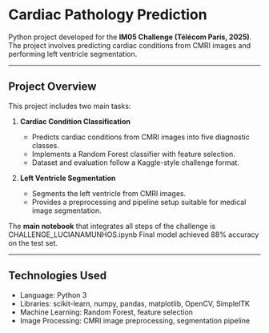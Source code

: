 # Cardiac Pathology Prediction

Python project developed for the **IM05 Challenge (Télécom Paris, 2025)**.  
The project involves predicting cardiac conditions from CMRI images and performing left ventricle segmentation.

---

## Project Overview

This project includes two main tasks:

1. **Cardiac Condition Classification**  
   - Predicts cardiac conditions from CMRI images into five diagnostic classes.  
   - Implements a Random Forest classifier with feature selection.  
   - Dataset and evaluation follow a Kaggle-style challenge format.  

2. **Left Ventricle Segmentation**  
   - Segments the left ventricle from CMRI images.  
   - Provides a preprocessing and pipeline setup suitable for medical image segmentation.  

The **main notebook** that integrates all steps of the challenge is CHALLENGE_LUCIANAMUNHOS.ipynb
Final model achieved 88% accuracy on the test set.

---

## Technologies Used

- Language: Python 3  
- Libraries: scikit-learn, numpy, pandas, matplotlib, OpenCV, SimpleITK  
- Machine Learning: Random Forest, feature selection  
- Image Processing: CMRI image preprocessing, segmentation pipeline  
